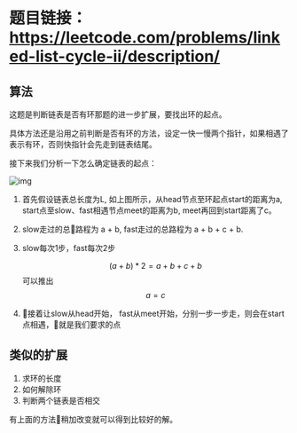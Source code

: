 # 题目链接：https://leetcode.com/problems/linked-list-cycle-ii/description/

## 算法

这题是判断链表是否有环那题的进一步扩展，要找出环的起点。

具体方法还是沿用之前判断是否有环的方法，设定一快一慢两个指针，如果相遇了表示有环，否则快指针会先走到链表结尾。

接下来我们分析一下怎么确定链表的起点：

![img](https://github.com/xiaoh12/leetcode/blob/master/142.%20Linked%20List%20Cycle%20II/leetcode_img.png)

1. 首先假设链表总长度为L, 如上图所示，从head节点至环起点start的距离为a, start点至slow、fast相遇节点meet的距离为b, meet再回到start距离了c。
2. slow走过的总路程为 a + b, fast走过的总路程为 a + b + c + b.
3. slow每次1步，fast每次2步
   
   $$
    (a+b)* 2 = a + b + c + b
   $$
   可以推出
   $$
    a = c
   $$
4. 接着让slow从head开始， fast从meet开始，分别一步一步走，则会在start点相遇，就是我们要求的点



## 类似的扩展
1. 求环的长度
2. 如何解除环
3. 判断两个链表是否相交

有上面的方法稍加改变就可以得到比较好的解。
